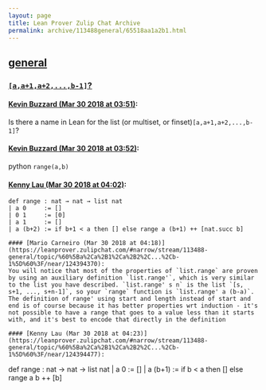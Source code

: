 ```yaml
---
layout: page
title: Lean Prover Zulip Chat Archive 
permalink: archive/113488general/65518aa1a2b1.html
---
```


## [general](index.html)
### [`[a,a+1,a+2,...,b-1]`?](65518aa1a2b1.html)

#### [Kevin Buzzard (Mar 30 2018 at 03:51)](https://leanprover.zulipchat.com/#narrow/stream/113488-general/topic/%60%5Ba%2Ca%2B1%2Ca%2B2%2C...%2Cb-1%5D%60%3F/near/124393624):
Is there a name in Lean for the list (or multiset, or finset)`[a,a+1,a+2,...,b-1]`?

#### [Kevin Buzzard (Mar 30 2018 at 03:52)](https://leanprover.zulipchat.com/#narrow/stream/113488-general/topic/%60%5Ba%2Ca%2B1%2Ca%2B2%2C...%2Cb-1%5D%60%3F/near/124393662):
python `range(a,b)`

#### [Kenny Lau (Mar 30 2018 at 04:02)](https://leanprover.zulipchat.com/#narrow/stream/113488-general/topic/%60%5Ba%2Ca%2B1%2Ca%2B2%2C...%2Cb-1%5D%60%3F/near/124393957):
```
def range : nat → nat → list nat
| a 0     := []
| 0 1     := [0]
| a 1     := []
| a (b+2) := if b+1 < a then [] else range a (b+1) ++ [nat.succ b]

#### [Mario Carneiro (Mar 30 2018 at 04:18)](https://leanprover.zulipchat.com/#narrow/stream/113488-general/topic/%60%5Ba%2Ca%2B1%2Ca%2B2%2C...%2Cb-1%5D%60%3F/near/124394370):
You will notice that most of the properties of `list.range` are proven by using an auxiliary definition `list.range'`, which is very similar to the list you have described. `list.range' s n` is the list `[s, s+1, ..., s+n-1]`, so your `range` function is `list.range' a (b-a)`. The definition of range' using start and length instead of start and end is of course because it has better properties wrt induction - it's not possible to have a range that goes to a value less than it starts with, and it's best to encode that directly in the definition

#### [Kenny Lau (Mar 30 2018 at 04:23)](https://leanprover.zulipchat.com/#narrow/stream/113488-general/topic/%60%5Ba%2Ca%2B1%2Ca%2B2%2C...%2Cb-1%5D%60%3F/near/124394477):
```
def range : nat → nat → list nat
| a 0     := []
| a (b+1) := if b < a then [] else range a b ++ [b]

